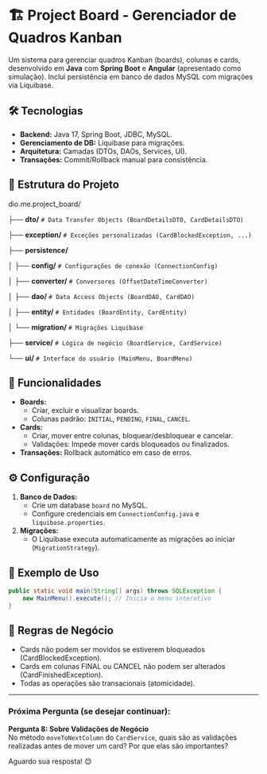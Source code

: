 # 🏗️ Project Board - Gerenciador de Quadros Kanban

Um sistema para gerenciar quadros Kanban (boards), colunas e cards, desenvolvido em **Java** com **Spring Boot** e **Angular** (apresentado como simulação). Inclui persistência em banco de dados MySQL com migrações via Liquibase.

## 🛠️ Tecnologias
- **Backend:** Java 17, Spring Boot, JDBC, MySQL.
- **Gerenciamento de DB:** Liquibase para migrações.
- **Arquitetura:** Camadas (DTOs, DAOs, Services, UI).
- **Transações:** Commit/Rollback manual para consistência.

## 📂 Estrutura do Projeto

dio.me.project_board/

├── **dto/** `# Data Transfer Objects (BoardDetailsDTO, CardDetailsDTO)`

├── **exception/** `# Exceções personalizadas (CardBlockedException, ...)`

├── **persistence/**

│ ├── **config/** `# Configurações de conexão (ConnectionConfig)`

│ ├── **converter/** `# Conversores (OffsetDateTimeConverter)`

│ ├── **dao/** `# Data Access Objects (BoardDAO, CardDAO)`

│ ├── **entity/** `# Entidades (BoardEntity, CardEntity)`

│ └── **migration/** `# Migrações Liquibase`

├── **service/** `# Lógica de negócio (BoardService, CardService)`

└── **ui/** `# Interface do usuário (MainMenu, BoardMenu)`


## 🚀 Funcionalidades
- **Boards:**
  - Criar, excluir e visualizar boards.
  - Colunas padrão: `INITIAL`, `PENDING`, `FINAL`, `CANCEL`.
- **Cards:**
  - Criar, mover entre colunas, bloquear/desbloquear e cancelar.
  - Validações: Impede mover cards bloqueados ou finalizados.
- **Transações:** Rollback automático em caso de erros.

## ⚙️ Configuração
1. **Banco de Dados:**
   - Crie um database `board` no MySQL.
   - Configure credenciais em `ConnectionConfig.java` e `liquibase.properties`.
2. **Migrações:**
   - O Liquibase executa automaticamente as migrações ao iniciar (`MigrationStrategy`).

## 🎯 Exemplo de Uso
```java
public static void main(String[] args) throws SQLException {
    new MainMenu().execute(); // Inicia o menu interativo
}
```
## 📌 Regras de Negócio
- Cards não podem ser movidos se estiverem bloqueados (CardBlockedException).
- Cards em colunas FINAL ou CANCEL não podem ser alterados (CardFinishedException).
- Todas as operações são transacionais (atomicidade).


---

### **Próxima Pergunta (se desejar continuar):**
**Pergunta 8: Sobre Validações de Negócio**  
No método `moveToNextColumn` do `CardService`, quais são as validações realizadas antes de mover um card? Por que elas são importantes?

Aguardo sua resposta! 😊
